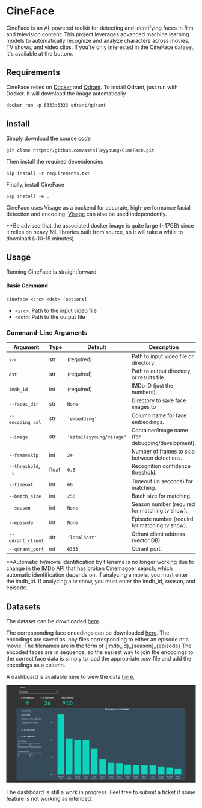 # CineFace

CineFace is an AI-powered toolkit for detecting and identifying faces in film and television content. This project leverages advanced machine learning models to automatically recognize and analyze characters across movies, TV shows, and video clips. If you're only interested in the CineFace dataset, it's available at the bottom.


## Requirements
CineFace relies on [Docker](https://docs.docker.com/get-started/get-docker/) and [Qdrant](). To install Qdrant, just run with Docker. It will download the image automatically
```
docker run -p 6333:6333 qdrant/qdrant
```

## Install
Simply download the source code
```
git clone https://github.com/astaileyyoung/CineFace.git
```

Then install the required dependencies
```
pip install -r requirements.txt
```

Finally, install CineFace
```
pip install -e .
```

CineFace uses Visage as a backend for accurate, high-performance facial detection and encoding. [Visage](https://github.com/astaileyyoung/Visage) can also be used independently.

**Be advised that the associated docker image is quite large (~17GB) since it relies on heavy ML libraries built from source, so it will take a while to download (~10-15 minutes). 


## Usage
Running CineFace is straightforward.

#### **Basic Command**
```
cineface <src> <dst> [options]
```
- `<src>`: Path to the input video file
- `<dst>`: Path to the output file
### **Command-Line Arguments**

| Argument                | Type     | Default                    | Description                                         |
|-------------------------|----------|----------------------------|-----------------------------------------------------|
| `src`                   | str      | (required)                 | Path to input video file or directory.              |
| `dst`                   | str      | (required)                 | Path to output directory or results file.           |
| `imdb_id`               | int      | (required)                 | IMDb ID (just the numbers).                         |
| `--faces_dir`           | str      | `None`                     | Directory to save face images to                    |
| `--encoding_col`        | str      | `'embedding'`              | Column name for face embeddings.                    |
| `--image`               | str      | `'astaileyyoung/visage'`   | Container/image name (for debugging/development).   |
| `--frameskip`           | int      | `24`                       | Number of frames to skip between detections.        |
| `--threshold`, `-t`     | float    | `0.5`                      | Recognition confidence threshold.                   |
| `--timeout`             | int      | `60`                       | Timeout (in seconds) for matching.                  |
| `--batch_size`          | int      | `256`                      | Batch size for matching.                            |
| `--season`              | int      | `None`                     | Season number (required for matching tv show).      |
| `--episode`             | int      | `None`                     | Episode number (requird for matching tv show).      |
| `--qdrant_client`       | str      | `'localhost'`              | Qdrant client address (vector DB).                  |
| `--qdrant_port`         | int      | `6333`                     | Qdrant port.                                        |

**Automatic tv/movie identification by filename is no longer working due to change in the IMDb API that has broken Cinemagoer search, which automatic identification depends on. If analyzing a movie, you must enter the imdb_id. If analyzing a tv show, you must enter the imdb_id, season, and episode.


## Datasets
The dataset can be downloaded [here](https://drive.google.com/file/d/1YO7jiCmMv66vZ18sBkWiJ40v4HrYQYJn/view?usp=sharing). 

The corresponding face encodings can be downloaded [here](https://drive.google.com/file/d/1D-Z5L9VWYcTciMjsyFIAu2ZWY5_amxzG/view?usp=sharing). 
The encodings are saved as .npy files corresponding to either an episode or a movie. The filenames are in the form of {imdb_id}\_{season}\_{episode} The encoded faces are in sequence, so the easiest way to join the encodings to the correct face data is simply to load the appropriate .csv file and add the encodings as a column.

A dashboard is available here to view the data [here.](https://app.powerbi.com/view?r=eyJrIjoiMWE4YzViOWMtY2RiYy00ZTk1LWExNTgtMTg5YjZjNTE2NjIzIiwidCI6ImI3Yzk1YTkyLTBlYWQtNDRlOS04YjgzLTdjMGY5NmNiMDUyMSIsImMiOjF9) 

[![Preview](docs/dashboard_preview.png)](https://app.powerbi.com/view?r=eyJrIjoiMWE4YzViOWMtY2RiYy00ZTk1LWExNTgtMTg5YjZjNTE2NjIzIiwidCI6ImI3Yzk1YTkyLTBlYWQtNDRlOS04YjgzLTdjMGY5NmNiMDUyMSIsImMiOjF9)

The dashboard is still a work in progress. Feel free to submit a ticket if some feature is not working as intended.